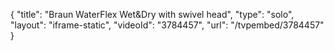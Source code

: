 {
    "title": "Braun WaterFlex Wet&Dry with swivel head",
    "type": "solo",
    "layout": "iframe-static",
    "videoId": "3784457",
    "url": "\/tvpembed\/3784457"
}